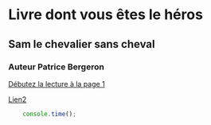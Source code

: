 # Livre dont vous êtes le héros

## Sam le chevalier sans cheval

### Auteur Patrice Bergeron

[Débutez la lecture à la page 1](/1/)

[Lien2](/livre/)

```javascript
    console.time();
```
